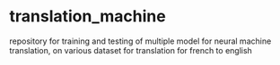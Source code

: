 # translation_machine
repository for training and testing of multiple model for neural machine translation, on various dataset for translation for french to english
